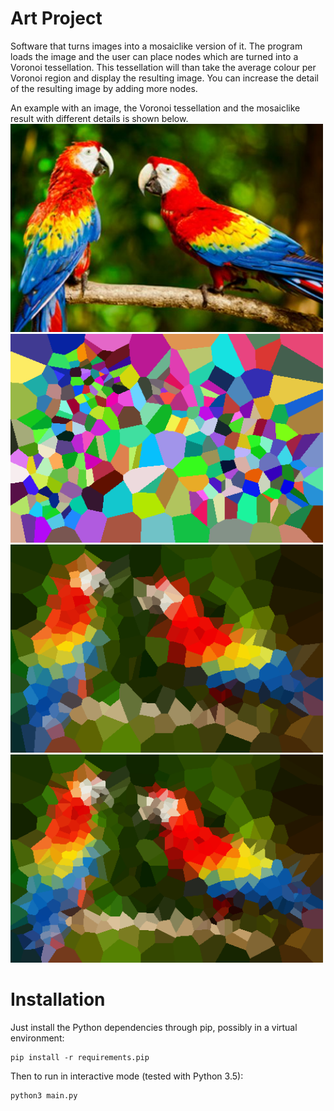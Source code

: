 
Art Project
===============================

Software that turns images into a mosaiclike version of it.
The program loads the image and the user can place nodes which are turned into a Voronoi tessellation. 
This tessellation will than take the average colour per Voronoi region and display the resulting image.
You can increase the detail of the resulting image by adding more nodes.

An example with an image, the Voronoi tessellation and the mosaiclike result with different details is shown below.
<a href="https://raw.githubusercontent.com/Grabot/ArtProject/master/data/parrots.png"><img src="https://raw.githubusercontent.com/Grabot/ArtProject/master/data/parrots.png" width="500"></a>
<a href="https://raw.githubusercontent.com/Grabot/ArtProject/master/examples/voronoi_art1.png"><img src="https://raw.githubusercontent.com/Grabot/ArtProject/master/examples/voronoi_art1.png" width="500"></a>
<a href="https://raw.githubusercontent.com/Grabot/ArtProject/master/examples/voronoi_art2.png"><img src="https://raw.githubusercontent.com/Grabot/ArtProject/master/examples/voronoi_art2.png" width="500"></a>
<a href="https://raw.githubusercontent.com/Grabot/ArtProject/master/examples/voronoi_art3.png"><img src="https://raw.githubusercontent.com/Grabot/ArtProject/master/examples/voronoi_art3.png" width="500"></a>

Installation
===============================

Just install the Python dependencies through pip, possibly in a virtual environment:

    pip install -r requirements.pip

Then to run in interactive mode (tested with Python 3.5):

    python3 main.py
